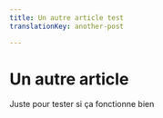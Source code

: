 ```yaml
---
title: Un autre article test
translationKey: another-post

---
```

# Un autre article

Juste pour tester si ça fonctionne bien 